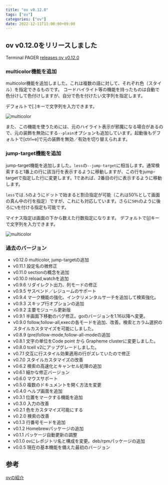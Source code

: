 ```yaml
---
title: "ov v0.12.0"
tags: ["ov"]
categories: ["ov"]
date: 2022-12-11T11:00:00+09:00
---
```


## ov v0.12.0をリリースしました

Terminal PAGER [releases ov v0.12.0](https://github.com/noborus/ov/releases/tag/v0.12.0)

### multicolor機能を追加

multicolor機能を追加しました。これは複数の語に対して、それぞれ色（スタイル）を指定できるものです。
コードハイライト等の機能を持ったものは自動で色分けして色付けしますが、自分で色を付けたい文字列を指定します。

デフォルトで[.]キーで文字列を入力できます。

![multicolor](../ov-multicolor.gif)

また、この機能を使うためには、元のハイライト表示が邪魔になる場合があるので、元の装飾を無効にする`--plain`オプションも追加しています。起動後もデフォルトで[ctrl+e]で元の装飾を無効／有効を切り替えられます。

### jump-target機能を追加

jump-target機能を追加しました。`less`の`--jump-target`に相当します。通常検索すると1番上の行に該当行を表示するように移動しますが、この行をjump-targetで指定した行に変更します。1であれば、2番目の行に表示するように移動します。

`less`では`.5`のようにドットで始まると割合指定が可能（これは50%として画面の真ん中の行を指定）ですが、これにも対応しています。さらに`50%`のように後ろに`%`を付ける指定も可能です。

マイナス指定は画面の下から数えた行数指定になります。
デフォルトで[j]キーで文字列を入力できます。

![multicolor](../ov-jump-target.gif)

### 過去のバージョン

* v0.12.0 multicolor, jump-targetの追加
* v0.11.1 設定名の微修正
* v0.11.0 sectionの概念を追加
* v0.10.0 reload,watchを追加
* v0.9.6 リダイレクト出力、列モードの修正
* v0.9.5 サスペンド／レジュームのサポート
* v0.9.4 マーク機能の強化、インクリメンタルサーチを追加して検索強化。
* v0.9.3 スキップ行オプションの追加
* v0.9.2 主要モジュール更新版
* v0.9.1 半画面下移動のバグ修正。goのバージョンを1.16以降へ変更。
* v0.9.0 follow,follow-all,execの各モードを追加、改善。検索とカラム選択のスタイルカスタマイズを可能にしました。
* v0.8.9 (pre)follow-mode,follow-all-modeの追加
* v0.8.1 文字の単位をCode point から Grapheme clusterに変更しました。
* v0.8.0 tcell v2にアップグレードしました。
* v0.7.1 交互に行スタイル効果適用の行がズレていたので修正
* v0.7.0 スタイルカスタマイズの改善
* v0.6.2 検索の高速化とキャンセル処理の追加
* v0.6.1 細かな修正バージョン
* v0.6.0 マウスサポート
* v0.5.0 複数のドキュメントを開く方法を変更
* v0.4.0 ヘルプ画面を追加
* v0.3.1 位置をマークする機能を追加
* v0.3.0 入力の改善
* v0.2.1 色をカスタマイズ可能にする
* v0.2.0 検索の改善
* v0.1.3 行番号モードを追加
* v0.1.2 Homebrewパッケージの追加
* v0.1.1 パッケージ自動更新の調整
* v0.1.0 ovにレポジトリ名と構成を変更。deb/rpmパッケージの追加
* v0.0.5 現在の基本機能を備えた最初のバージョン

## 参考

[ovの紹介](../oviewer)
